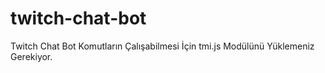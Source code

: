 # twitch-chat-bot
Twitch Chat Bot
Komutların Çalışabilmesi İçin tmi.js Modülünü Yüklemeniz Gerekiyor.
